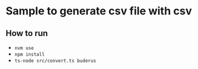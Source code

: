 # Sample to generate csv file with csv

## How to run
- `nvm use`
- `npm install`
- `ts-node src/convert.ts buderus`
